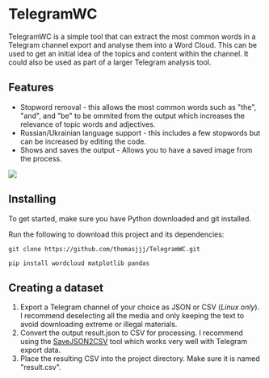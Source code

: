 # TelegramWC
TelegramWC is a simple tool that can extract the most common words in a Telegram channel export and analyse them into a Word Cloud. This can be used to get an initial idea of the topics and content within the channel. It could also be used as part of a larger Telegram analysis tool.
## Features
- Stopword removal - this allows the most common words such as "the", "and", and "be" to be ommited from the output which increases the relevance of topic words and adjectives.
- Russian/Ukrainian language support - this includes a few stopwords but can be increased by editing the code. 
- Shows and saves the output - Allows you to have a saved image from the process.

[![](https://user-images.githubusercontent.com/118008765/209982287-1b195e17-e84d-43e7-805c-d2172bd6079c.png)](https://user-images.githubusercontent.com/118008765/209982287-1b195e17-e84d-43e7-805c-d2172bd6079c.png)

## Installing
To get started, make sure you have Python downloaded and git installed. 

Run the following to download this project and its dependencies:

```git clone https://github.com/thomasjjj/TelegramWC.git```

```pip install wordcloud matplotlib pandas```

## Creating a dataset
1. Export a Telegram channel of your choice as JSON or CSV (*Linux only*). I recommend deselecting all the media and only keeping the text to avoid downloading extreme or illegal materials.
2. Convert the output result.json to CSV for processing. I recommend using the [SaveJSON2CSV](http://https://gunamoi.com.au/soft/savejson2csv/index.html "SaveJSON2CSV") tool which works very well with Telegram export data.
3. Place the resulting CSV into the project directory. Make sure it is named "result.csv".



